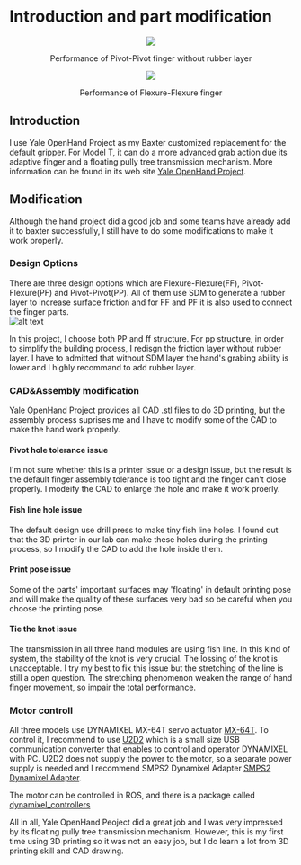 # Introduction and part modification

<p align="center">
<img src="https://github.com/zhouyuan7/Baxter-project-3/blob/master/source/hand.gif"/>
</p>
<p align="center">
Performance of Pivot-Pivot finger without rubber layer
</p>
<p align="center">
<img src="https://github.com/zhouyuan7/Baxter-project-3/blob/master/source/finger_ff.gif"/>
</p>
<p align="center">
Performance of Flexure-Flexure finger
</p>


## Introduction

I use Yale OpenHand Project as my Baxter customized replacement for the default gripper. For Model T, it can do a more advanced grab action due its adaptive finger and a floating pully tree transmission mechanism. More information can be found in its web site [Yale OpenHand Project](https://www.eng.yale.edu/grablab/openhand/).

## Modification

Although the hand project did a good job and some teams have already add it to baxter successfully, I still have to do some modifications to make it work properly.

### Design Options

There are three design options which are Flexure-Flexure(FF), Pivot-Flexure(PF) and Pivot-Pivot(PP). All of them use SDM to generate a rubber layer to increase surface friction and for FF and PF it is also used to connect the finger parts.  
![alt text](https://github.com/zhouyuan7/Baxter-project-3/blob/master/motion/gif/Finger.png)

In this project, I choose both PP and ff structure. For pp structure, in order to simplify the building process, I redisgn the friction layer without rubber layer. I have to admitted that without SDM layer the hand's grabing ability is lower and I highly recommand to add rubber layer.

### CAD&Assembly modification

Yale OpenHand Project provides all CAD .stl files to do 3D printing, but the assembly process suprises me and I have to modify some of the CAD to make the hand work properly.

#### Pivot hole tolerance issue

I'm not sure whether this is a printer issue or a design issue, but the result is the default finger assembly tolerance is too tight and the finger can't close properly. I modeify the CAD to enlarge the hole and make it work proerly.

#### Fish line hole issue

The default design use drill press to make tiny fish line holes. I found out that the 3D printer in our lab can make these holes during the printing process, so I modify the CAD to add the hole inside them.

#### Print pose issue

Some of the parts' important surfaces may 'floating' in default printing pose and will make the quality of these surfaces very bad so be careful when you choose the printing pose. 

#### Tie the knot issue

The transmission in all three hand modules are using fish line. In this kind of system, the stability of the knot is very crucial. The lossing of the knot is unacceptable. I try my best to fix this issue but the stretching of the line is still a open question. The stretching phenomenon weaken the range of hand finger movement, so impair the total performance.

### Motor controll

All three models use DYNAMIXEL MX-64T servo actuator [MX-64T](https://www.trossenrobotics.com/p/mx-64t-dynamixel-robot-actuator.aspx). To control it, I recommend to use [U2D2](http://www.robotis.us/u2d2/) which is a small size USB communication converter that enables to control and operator DYNAMIXEL with PC. 
U2D2 does not supply the power to the motor, so a separate power supply is needed and I recommend SMPS2 Dynamixel Adapter [SMPS2 Dynamixel Adapter](https://www.trossenrobotics.com/store/p/5886-SMPS2Dynamixel-Adapter.aspx).

The motor can be controlled in ROS, and there is a package called [dynamixel_controllers](http://wiki.ros.org/dynamixel_controllers)


All in all, Yale OpenHand Peoject did a great job and I was very impressed by its floating pully tree transmission mechanism. However, this is my first time using 3D printing so it was not an easy job, but I do learn a lot from 3D printing skill and CAD drawing.

